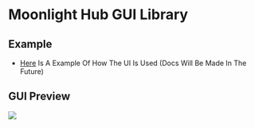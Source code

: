 # Moonlight Hub GUI Library

## Example
- [Here](https://github.com/GlobeReverse/Lua/blob/main/Moonlight%20Library/Example.lua) Is A Example Of How The UI Is Used (Docs Will Be Made In The Future)
  
## GUI Preview
<img src="https://r2.e-z.host/2319035a-e3c7-432d-9413-f474d133b997/vz7hybp5.png" />
